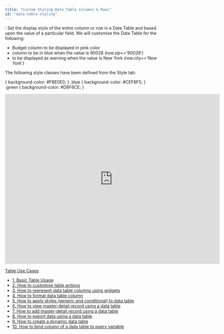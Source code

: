 ```yaml
---
title: "Custom Styling Data Table Columns & Rows"
id: "data-table-styling"
---
```


: Set the display style of the entire column or row in a Data Table and based upon the value of a particular field. We will customise the Data Table for the following:

- Budget column to be displayed in pink color
- column to be in blue when the value is 90028 _(row.zip=='90028')_
- to be displayed as warning when the value is New York _(row.city=='New York')_

The following style classes have been defined from the Style tab:

 {
    background-color: #F8E0E0;
}
.blue {
    background-color: #CEF6F5;
}
.green {
    background-color: #D8F6CE;
}

<iframe width="708" height="560" src="https://docs.google.com/presentation/d/e/2PACX-1vTwZeGOaeN9tvLmf-G7QlbIrdRuaig6QgAhoAfR5p9bUZEqkpnJXZXRrQV65JjDbyno75KWSxSCeL2i/embed?start=false&amp;loop=false&amp;delayms=3000" frameborder="0" allowfullscreen="allowfullscreen" mozallowfullscreen="mozallowfullscreen" webkitallowfullscreen="webkitallowfullscreen"></iframe>

[Table Use Cases](/learn/app-development/widgets/datalive/datatable/data-table-use-cases/)

- [1\. Basic Table Usage](/learn/app-development/widgets/datalive/datatable/data-table-basic-usage/)
- [2\. How to customise table actions](/learn/how-tos/data-table-actions/)
- [3\. How to represent data table columns using widgets](/learn/how-tos/data-table-widget-representations/)
- [4\. How to format data table column](/learn/how-tos/data-table-format/)
- [5\. How to apply styles (generic and conditional) to data table](/learn/how-tos/data-table-styling/)
- [6\. How to view master-detail record using a data table](/learn/how-tos/view-master-detail-data-records-using-data-table/)
- [7\. How to add master-detail record using a data table](/learn/how-tos/add-master-detail-records-using-data-table/)
- [8\. How to export data using a data table](/learn/how-tos/export-data-data-table/)
- [9\. How to create a dynamic data table](/learn/how-tos/dynamic-data-tables/)
- [10\. How to bind column of a data table to query variable](/learn/how-tos/data-table-column-bound-query/)
